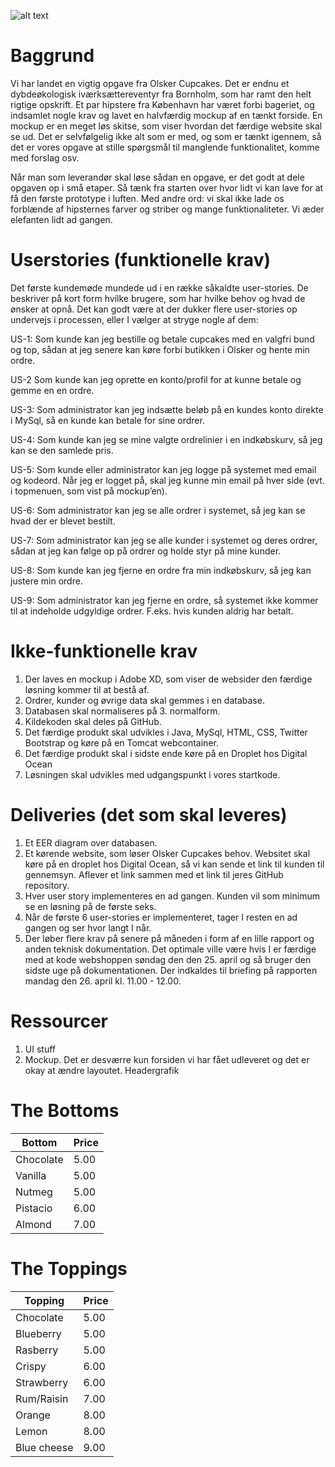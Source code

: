 ![alt text](https://i.imgur.com/iGlmYeK.png)
# Baggrund
Vi har landet en vigtig opgave fra Olsker Cupcakes. Det er endnu et dybdeøkologisk iværksættereventyr fra Bornholm, som har ramt den helt rigtige opskrift. Et par hipstere fra København har været forbi bageriet, og indsamlet nogle krav og lavet en halvfærdig mockup af en tænkt forside. En mockup er en meget løs skitse, som viser hvordan det færdige website skal se ud. Det er selvfølgelig ikke alt som er med, og som er tænkt igennem, så det er vores opgave at stille spørgsmål til manglende funktionalitet, komme med forslag osv.

Når man som leverandør skal løse sådan en opgave, er det godt at dele opgaven op i små etaper. Så tænk fra starten over hvor lidt vi kan lave for at få den første prototype i luften. Med andre ord: vi skal ikke lade os forblænde af hipsternes farver og striber og mange funktionaliteter. Vi æder elefanten lidt ad gangen.

# Userstories (funktionelle krav)
Det første kundemøde mundede ud i en række såkaldte user-stories. De beskriver på kort form hvilke brugere, som har hvilke behov og hvad de ønsker at opnå. Det kan godt være at der dukker flere user-stories op undervejs i processen, eller I vælger at stryge nogle af dem:

US-1: Som kunde kan jeg bestille og betale cupcakes med en valgfri bund og top, sådan at jeg senere kan køre forbi butikken i Olsker og hente min ordre.

US-2 Som kunde kan jeg oprette en konto/profil for at kunne betale og gemme en en ordre.

US-3: Som administrator kan jeg indsætte beløb på en kundes konto direkte i MySql, så en kunde kan betale for sine ordrer.

US-4: Som kunde kan jeg se mine valgte ordrelinier i en indkøbskurv, så jeg kan se den samlede pris.

US-5: Som kunde eller administrator kan jeg logge på systemet med email og kodeord. Når jeg er logget på, skal jeg kunne min email på hver side (evt. i topmenuen, som vist på mockup’en).

US-6: Som administrator kan jeg se alle ordrer i systemet, så jeg kan se hvad der er blevet bestilt.

US-7: Som administrator kan jeg se alle kunder i systemet og deres ordrer, sådan at jeg kan følge op på ordrer og holde styr på mine kunder.

US-8: Som kunde kan jeg fjerne en ordre fra min indkøbskurv, så jeg kan justere min ordre.

US-9: Som administrator kan jeg fjerne en ordre, så systemet ikke kommer til at indeholde udgyldige ordrer. F.eks. hvis kunden aldrig har betalt.

# Ikke-funktionelle krav
1. Der laves en mockup i Adobe XD, som viser de websider den færdige løsning kommer til at bestå af.
2. Ordrer, kunder og øvrige data skal gemmes i en database.
3. Databasen skal normaliseres på 3. normalform.
4. Kildekoden skal deles på GitHub.
5. Det færdige produkt skal udvikles i Java, MySql, HTML, CSS, Twitter Bootstrap og køre på en Tomcat webcontainer.
6. Det færdige produkt skal i sidste ende køre på en Droplet hos Digital Ocean
7. Løsningen skal udvikles med udgangspunkt i vores startkode.

# Deliveries (det som skal leveres)
1. Et EER diagram over databasen.
2. Et kørende website, som løser Olsker Cupcakes behov. Websitet skal køre på en droplet hos Digital Ocean, så vi kan sende et link til kunden til gennemsyn. Aflever et link sammen med et link til jeres GitHub repository.
3. Hver user story implementeres en ad gangen. Kunden vil som minimum se en løsning på de første seks.
4. Når de første 6 user-stories er implementeret, tager I resten en ad gangen og ser hvor langt I når.
5. Der løber flere krav på senere på måneden i form af en lille rapport og anden teknisk dokumentation. Det optimale ville være hvis I er færdige med at kode webshoppen søndag den  den 25. april og så bruger den sidste uge på dokumentationen. Der indkaldes til briefing på rapporten mandag den 26. april kl. 11.00 - 12.00.

# Ressourcer
1. UI stuff
2. Mockup. Det er desværre kun forsiden vi har fået udleveret og det er okay at ændre layoutet.
Headergrafik

# The Bottoms

Bottom | Price
------------ | -------------
Chocolate | 5.00
Vanilla | 5.00
Nutmeg | 5.00
Pistacio | 6.00
Almond | 7.00


# The Toppings

Topping | Price
------------ | -------------
Chocolate | 5.00
Blueberry | 5.00
Rasberry | 5.00
Crispy | 6.00
Strawberry | 6.00
Rum/Raisin | 7.00
Orange | 8.00
Lemon | 8.00
Blue cheese | 9.00
